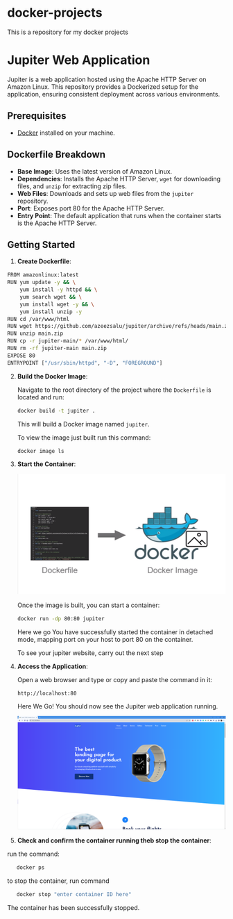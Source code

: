 # docker-projects
This is a repository for my docker projects

# Jupiter Web Application

Jupiter is a web application hosted using the Apache HTTP Server on Amazon Linux. This repository provides a Dockerized setup for the application, ensuring consistent deployment across various environments.

## Prerequisites

- [Docker](https://www.docker.com/get-started) installed on your machine.

## Dockerfile Breakdown

- **Base Image**: Uses the latest version of Amazon Linux.
- **Dependencies**: Installs the Apache HTTP Server, `wget` for downloading files, and `unzip` for extracting zip files.
- **Web Files**: Downloads and sets up web files from the `jupiter` repository.
- **Port**: Exposes port 80 for the Apache HTTP Server.
- **Entry Point**: The default application that runs when the container starts is the Apache HTTP Server.

## Getting Started

1. **Create Dockerfile**:

```bash
FROM amazonlinux:latest
RUN yum update -y && \
    yum install -y httpd && \
    yum search wget && \
    yum install wget -y && \
    yum install unzip -y
RUN cd /var/www/html
RUN wget https://github.com/azeezsalu/jupiter/archive/refs/heads/main.zip
RUN unzip main.zip
RUN cp -r jupiter-main/* /var/www/html/
RUN rm -rf jupiter-main main.zip
EXPOSE 80
ENTRYPOINT ["/usr/sbin/httpd", "-D", "FOREGROUND"]
   ```


2. **Build the Docker Image**:

   Navigate to the root directory of the project where the `Dockerfile` is located and run:

   ```bash
   docker build -t jupiter .
      ```

   This will build a Docker image named `jupiter`.

   To view the image just built run this command:

   ```bash
   docker image ls
   ```


3. **Start the Container**:

   ![Alt text](image-1.png)
   
   Once the image is built, you can start a container:

   ```bash
   docker run -dp 80:80 jupiter
   ```

   Here we go You have successfully started the container in detached mode, mapping port on your host to port 80 on the container.

   To see your jupiter website, carry out the next step


4. **Access the Application**:

   Open a web browser and type or copy and paste the command in it:

   ```
   http://localhost:80
   ```

   Here We Go! You should now see the Jupiter web application running.


   ![Alt text](<Screenshot 2023-09-09 120736.png>)


5. **Check and confirm the container running theb stop the container**:

run the command:

```bash
   docker ps
   ```

to stop the container, run command

```bash
   docker stop "enter container ID here"
   ```

The container has been successfully stopped.

